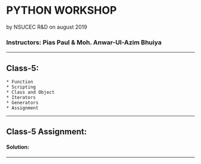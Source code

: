 # PYTHON WORKSHOP 
by NSUCEC R&D on august 2019


### Instructors: Pias Paul & Moh. Anwar-Ul-Azim Bhuiya
***



## Class-5:

    * Function
    * Scripting
    * Class and Object
    * Iterators
    * Generators
    * Assignment


***


## Class-5 Assignment:



#### Solution:



***


